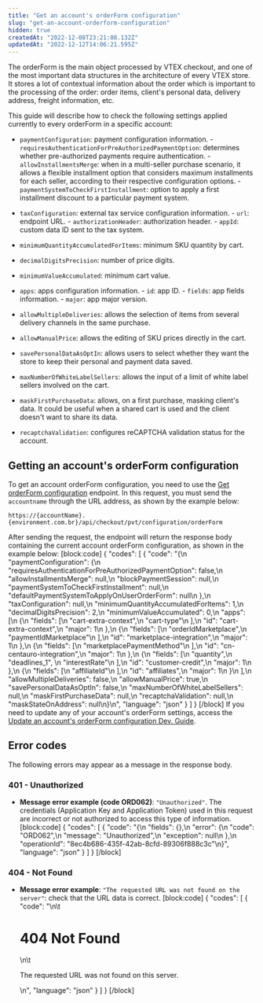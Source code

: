 ```yaml
---
title: "Get an account's orderForm configuration"
slug: "get-an-account-orderform-configuration"
hidden: true
createdAt: "2022-12-08T23:21:08.132Z"
updatedAt: "2022-12-12T14:06:21.595Z"
---
```

The orderForm is the main object processed by VTEX checkout, and one of the most important data structures in the architecture of every VTEX store. It stores a lot of contextual information about the order which is important to the processing of the order: order items, client's personal data, delivery address, freight information, etc.

This guide will describe how to check the following settings applied currently to every orderForm in a specific account:
- `paymentConfiguration`: payment configuration information.
         -  ` requiresAuthenticationForPreAuthorizedPaymentOption`: determines whether pre-authorized payments require authentication.
         - `allowInstallmentsMerge`: when in a multi-seller purchase scenario, it allows a flexible installment option that considers maximum installments for each seller, according to their respective configuration options.
         - `paymentSystemToCheckFirstInstallment`: option to apply a first installment discount to a particular payment system.

- `taxConfiguration`: external tax service configuration information.
         - `url`: endpoint URL.
         - `authorizationHeader`: authorization header.
         - `appId`: custom data ID sent to the tax system.

- `minimumQuantityAccumulatedForItems`: minimum SKU quantity by cart.
- `decimalDigitsPrecision`: number of price digits.
- `minimumValueAccumulated`: minimum cart value.
- `apps`: apps configuration information.
         - `id`: app ID.
         - `fields`: app fields information.
         - `major`: app major version.

- `allowMultipleDeliveries`: allows the selection of items from several delivery channels in the same purchase.
- `allowManualPrice`: allows the editing of SKU prices directly in the cart.
- `savePersonalDataAsOptIn`: allows users to select whether they want the store to keep their personal and payment data saved.
- `maxNumberOfWhiteLabelSellers`: allows the input of a limit of white label sellers involved on the cart.
- `maskFirstPurchaseData`: allows, on a first purchase, masking client's data. It could be useful when a shared cart is used and the client doesn't want to share its data.
- `recaptchaValidation`: configures reCAPTCHA validation status for the account.

## Getting an account's orderForm configuration

To get an account orderForm configuration, you need to use the [Get orderForm configuration](https://developers.vtex.com/vtex-rest-api/reference/getorderformconfiguration) endpoint. In this request, you must send the `accountname` through the URL address, as shown by the example below:

`https://{accountName}.{environment.com.br}/api/checkout/pvt/configuration/orderForm`

After sending the request, the endpoint will return the response body containing the current account orderForm configuration, as shown in the example below:
[block:code]
{
  "codes": [
    {
      "code": "{\n    \"paymentConfiguration\": {\n        \"requiresAuthenticationForPreAuthorizedPaymentOption\": false,\n        \"allowInstallmentsMerge\": null,\n        \"blockPaymentSession\": null,\n        \"paymentSystemToCheckFirstInstallment\": null,\n        \"defaultPaymentSystemToApplyOnUserOrderForm\": null\n    },\n    \"taxConfiguration\": null,\n    \"minimumQuantityAccumulatedForItems\": 1,\n    \"decimalDigitsPrecision\": 2,\n    \"minimumValueAccumulated\": 0,\n    \"apps\": [\n        {\n            \"fields\": [\n                \"cart-extra-context\",\n                \"cart-type\"\n            ],\n            \"id\": \"cart-extra-context\",\n            \"major\": 1\n        },\n        {\n            \"fields\": [\n                \"orderIdMarketplace\",\n                \"paymentIdMarketplace\"\n            ],\n            \"id\": \"marketplace-integration\",\n            \"major\": 1\n        },\n        {\n            \"fields\": [\n                \"marketplacePaymentMethod\"\n            ],\n            \"id\": \"cn-centauro-integration\",\n            \"major\": 1\n        },\n        {\n            \"fields\": [\n                \"quantity\",\n                \"deadlines_1\",              \n                \"interestRate\"\n            ],\n            \"id\": \"customer-credit\",\n            \"major\": 1\n        },\n        {\n            \"fields\": [\n                \"affiliateId\"\n            ],\n            \"id\": \"affiliates\",\n            \"major\": 1\n        }\n    ],\n    \"allowMultipleDeliveries\": false,\n    \"allowManualPrice\": true,\n    \"savePersonalDataAsOptIn\": false,\n    \"maxNumberOfWhiteLabelSellers\": null,\n    \"maskFirstPurchaseData\": null,\n    \"recaptchaValidation\": null,\n    \"maskStateOnAddress\": null\n}\n",
      "language": "json"
    }
  ]
}
[/block]
If you need to update any of your account's orderForm settings, access the [Update an account's orderForm configuration Dev. Guide](https://developers.vtex.com/vtex-rest-api/docs/update-an-account-orderform-configuration).

## Error codes

The following errors may appear as a message in the response body.

### 401 - Unauthorized
- **Message error example (code ORD062)**: `"Unauthorized"`. The credentials (Application Key and Application Token) used in this request are incorrect or not authorized to access this type of information.
[block:code]
{
  "codes": [
    {
      "code": "{\n    \"fields\": {},\n    \"error\": {\n        \"code\": \"ORD062\",\n        \"message\": \"Unauthorized\",\n        \"exception\": null\n    },\n    \"operationId\": \"8ec4b686-435f-42ab-8cfd-89306f888c3c\"\n}",
      "language": "json"
    }
  ]
}
[/block]
### 404 - Not Found

- **Message error example**: `"The requested URL was not found on the server"`: check that the URL data is correct.
[block:code]
{
  "codes": [
    {
      "code": "<body>\n\t<h1>404 Not Found</h1>\n\t<p>The requested URL was not found on this server.</p>\n</body>",
      "language": "json"
    }
  ]
}
[/block]